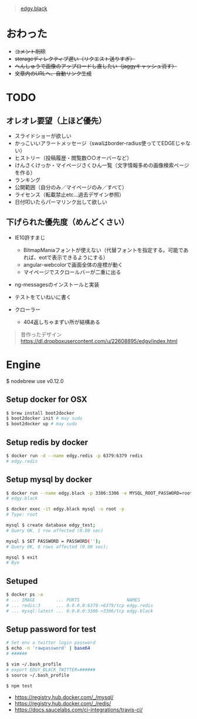> [edgy.black](http://edgy.black/)

# おわった
* <del>コメント削除</del>
* <del>storageディレクティブ遅い（リクエスト送りすぎ）</del>
* <del>へんしゅうで画像のアップロードし直したい（jaggyキャッシュ消す）</del>
* <del>文章内のURLへ、自動リンク生成</del>

# TODO
## オレオレ要望（上ほど優先）

* スライドショーが欲しい
* かっこいいアラートメッセージ（swalはborder-radius使っててEDGEじゃない）
* ヒストリー（投稿履歴・閲覧数○○オーバーなど）
* けんさくけっか・マイページさくひん一覧（文字情報多めの画像検索ページを作る）
* ランキング
* 公開範囲（自分のみ／マイページのみ／すべて）
* ライセンス（転載禁止etc…過去デザイン参照）
* 日付叩いたらパーマリンク出して欲しい

## 下げられた優先度（めんどくさい）
* IE10許すまじ
  * BitmapManiaフォントが使えない（代替フォントを指定する。可能であれば、eotで表示できるようにする）
  * angular-webcolorで画面全体の座標が動く
  * マイページでスクロールバーが二重に出る

* ng-messagesのインストールと実装
* テストをていねいに書く
* クローラー
  * 404返しちゃまずい所が結構ある

> 昔作ったデザイン
> https://dl.dropboxusercontent.com/u/22608895/edgy/index.html

# Engine
$ nodebrew use v0.12.0

## Setup docker for OSX
```bash
$ brew install boot2docker
$ boot2docker init # may sudo
$ boot2docker up # may sudo
```

## Setup redis by docker
```bash
$ docker run -d --name edgy.redis -p 6379:6379 redis
# edgy.redis
```

## Setup mysql by docker
```bash
$ docker run --name edgy.black -p 3306:3306 -e MYSQL_ROOT_PASSWORD=root -d mysql
# edgy.black

$ docker exec -it edgy.black mysql -u root -p
# Type: root

mysql $ create database edgy_test;
# Query OK, 1 row affected (0.00 sec)

mysql $ SET PASSWORD = PASSWORD('');
# Query OK, 0 rows affected (0.00 sec);

mysql $ exit
# Bye
```

## Setuped
```bash
$ docker ps -a
# ... IMAGE        ... PORTS                  NAMES
# ... redis:3      ... 0.0.0.0:6379->6379/tcp edgy.redis
# ... mysql:latest ... 0.0.0.0:3306->3306/tcp edgy.black
```

## Setup password for test
```bash
# Set env a twitter login password
$ echo -n 'rawpassword' | base64
# ######

$ vim ~/.bash_profile
# export EDGY_BLACK_TWITTER=######
$ source ~/.bash_profile

$ npm test
```

>
  * https://registry.hub.docker.com/_/mysql/
  * https://registry.hub.docker.com/_/redis/
  * https://docs.saucelabs.com/ci-integrations/travis-ci/
